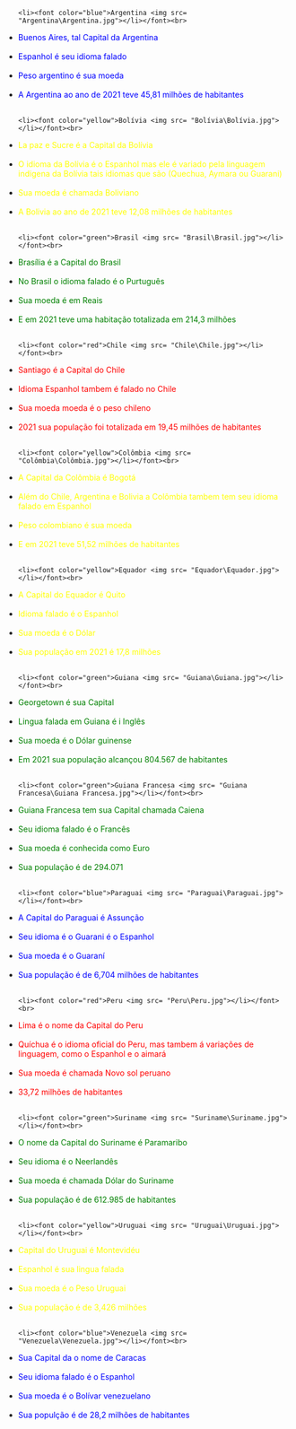 <html>
<head>
      <title>Países Sulamericanos</title>
</head>
<body>

<ul>

    <li><font color="blue">Argentina <img src= "Argentina\Argentina.jpg"></li></font><br>
<li><font color="blue">Buenos Aires, tal Capital da Argentina</li></font><br>
<li><font color="blue">Espanhol é seu idioma falado</li></font><br>
<li><font color="blue">Peso argentino é sua moeda</li></font><br>
<li><font color="blue">A Argentina ao ano de 2021 teve 45,81 milhões de habitantes</li></font><br>

    <li><font color="yellow">Bolívia <img src= "Bolívia\Bolívia.jpg"></li></font><br>
<li><font color="yellow">La paz e Sucre é a Capital da Bolívia</li></font><br>
<li><font color="yellow">O idioma da Bolívia é o Espanhol mas ele é variado pela linguagem indigena da Bolívia tais idiomas que são (Quechua, Aymara ou Guarani)</li></font><br>
<li><font color="yellow">Sua moeda é chamada Boliviano</li></font><br>
<li><font color="yellow">A Bolivia ao ano de 2021 teve 12,08 milhões de habitantes</li></font><br> 


    <li><font color="green">Brasil <img src= "Brasil\Brasil.jpg"></li></font><br>
<li><font color="green">Brasília é a Capital do Brasil</li></font><br>
<li><font color="green">No Brasil o idioma falado é o Purtuguês</li></font><br>
<li><font color="green">Sua moeda é em Reais</li></font><br>
<li><font color="green">E em 2021 teve uma habitação totalizada em 214,3 milhões</li></font><br>


    <li><font color="red">Chile <img src= "Chile\Chile.jpg"></li></font><br>
<li><font color="red">Santiago é a Capital do Chile</li></font><br>
<li><font color="red">Idioma Espanhol tambem é falado no Chile</li></font><br>
<li><font color="red">Sua moeda moeda é o peso chileno</li></font><br>
<li><font color="red">2021 sua população foi totalizada em 19,45 milhões de habitantes</li></font><br>


    <li><font color="yellow">Colômbia <img src= "Colômbia\Colômbia.jpg"></li></font><br>
<li><font color="yellow">A Capital da Colômbia é Bogotá</li></font><br>
<li><font color="yellow">Além do Chile, Argentina e Bolivia a Colômbia tambem tem seu idioma falado em Espanhol</li></font><br>
<li><font color="yellow">Peso colombiano é sua moeda</li></font><br>
<li><font color="yellow">E em 2021 teve 51,52 milhões de habitantes</li></font><br>


    <li><font color="yellow">Equador <img src= "Equador\Equador.jpg"></li></font><br>
<li><font color="yellow">A Capital do Equador é Quito</li></font><br>
<li><font color="yellow">Idioma falado é o Espanhol</li></font><br>
<li><font color="yellow">Sua moeda é o Dólar</li></font><br>
<li><font color="yellow">Sua população em 2021 é 17,8 milhões</li></font><br>


    <li><font color="green">Guiana <img src= "Guiana\Guiana.jpg"></li></font><br>
<li><font color="green">Georgetown é sua Capital</li></font><br>
<li><font color="green">Lingua falada em Guiana é i Inglês</li></font><br>
<li><font color="green">Sua moeda é o Dólar guinense</li></font><br>
<li><font color="green">Em 2021 sua população alcançou 804.567 de habitantes</li></font><br>



    <li><font color="green">Guiana Francesa <img src= "Guiana Francesa\Guiana Francesa.jpg"></li></font><br>
<li><font color="green">Guiana Francesa tem sua Capital chamada Caiena</li></font><br>
<li><font color="green">Seu idioma falado é o Francês</li></font><br>
<li><font color="green">Sua moeda é conhecida como Euro</li></font><br>
<li><font color="green">Sua população é de 294.071</li></font><br>


    <li><font color="blue">Paraguai <img src= "Paraguai\Paraguai.jpg"></li></font><br>
<li><font color="blue">A Capital do Paraguai é Assunção</li></font><br>
<li><font color="blue">Seu idioma é o Guarani é o Espanhol</li></font><br>
<li><font color="blue">Sua moeda é o Guaraní</li></font><br>
<li><font color="blue">Sua população é de 6,704 milhões de habitantes</li></font><br>

    <li><font color="red">Peru <img src= "Peru\Peru.jpg"></li></font><br>
<li><font color="red">Lima é o nome da Capital do Peru</li></font><br>
<li><font color="red">Quíchua é o idioma oficial do Peru, mas tambem á variações de linguagem, como o Espanhol e o aimará</li></font><br>
<li><font color="red">Sua moeda é chamada Novo sol peruano</li></font><br>
<li><font color="red">33,72 milhões de habitantes</li></font><br>


    <li><font color="green">Suriname <img src= "Suriname\Suriname.jpg"></li></font><br>
<li><font color="green">O nome da Capital do Suriname é Paramaribo</li></font><br>
<li><font color="green">Seu idioma é o Neerlandês</li></font><br>
<li><font color="green">Sua moeda é chamada Dólar do Suriname</li></font><br>
<li><font color="green">Sua população é de 612.985 de habitantes</li></font><br>


    <li><font color="yellow">Uruguai <img src= "Uruguai\Uruguai.jpg"></li></font><br>
<li><font color="yellow">Capital do Uruguai é Montevidéu</li></font><br>
<li><font color="yellow">Espanhol é sua lingua falada</li></font><br>
<li><font color="yellow">Sua moeda é o Peso Uruguai</li></font><br>
<li><font color="yellow">Sua população é de 3,426 milhões</li></font><br>




    <li><font color="blue">Venezuela <img src= "Venezuela\Venezuela.jpg"></li></font><br>
<li><font color="blue">Sua Capital da o nome de Caracas</li></font><br>
<li><font color="blue">Seu idioma falado é o Espanhol</li></font><br>
<li><font color="blue">Sua moeda é o Bolívar venezuelano</li></font><br>
<li><font color="blue">Sua populção é de 28,2 milhões de habitantes</li></font>

